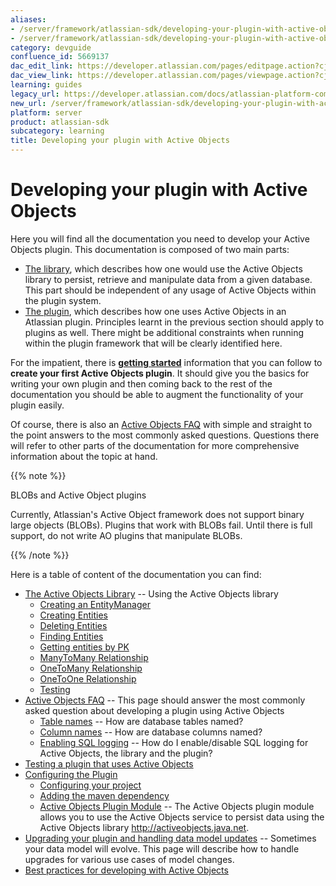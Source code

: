 ```yaml
---
aliases:
- /server/framework/atlassian-sdk/developing-your-plugin-with-active-objects-5669137.html
- /server/framework/atlassian-sdk/developing-your-plugin-with-active-objects-5669137.md
category: devguide
confluence_id: 5669137
dac_edit_link: https://developer.atlassian.com/pages/editpage.action?cjm=wozere&pageId=5669137
dac_view_link: https://developer.atlassian.com/pages/viewpage.action?cjm=wozere&pageId=5669137
learning: guides
legacy_url: https://developer.atlassian.com/docs/atlassian-platform-common-components/active-objects/developing-your-plugin-with-active-objects
new_url: /server/framework/atlassian-sdk/developing-your-plugin-with-active-objects
platform: server
product: atlassian-sdk
subcategory: learning
title: Developing your plugin with Active Objects
---
```

# Developing your plugin with Active Objects

Here you will find all the documentation you need to develop your Active Objects plugin. This documentation is composed of two main parts:

-   [The library](/server/framework/atlassian-sdk/the-active-objects-library), which describes how one would use the Active Objects library to persist, retrieve and manipulate data from a given database. This part should be independent of any usage of Active Objects within the plugin system.
-   [The plugin](https://developer.atlassian.com/display/AO/Configuring+the+Plugin), which describes how one uses Active Objects in an Atlassian plugin. Principles learnt in the previous section should apply to plugins as well. There might be additional constraints when running within the plugin framework that will be clearly identified here.

For the impatient, there is **[getting started](/server/framework/atlassian-sdk/getting-started-with-active-objects)** information that you can follow to **create your first Active Objects plugin**. It should give you the basics for writing your own plugin and then coming back to the rest of the documentation you should be able to augment the functionality of your plugin easily.

Of course, there is also an [Active Objects FAQ](/server/framework/atlassian-sdk/active-objects-faq) with simple and straight to the point answers to the most commonly asked questions. Questions there will refer to other parts of the documentation for more comprehensive information about the topic at hand.

{{% note %}}

BLOBs and Active Object plugins

Currently, Atlassian's Active Object framework does not support binary large objects (BLOBs). Plugins that work with BLOBs fail. Until there is full support, do not write AO plugins that manipulate BLOBs.

{{% /note %}}

Here is a table of content of the documentation you can find:

-   [The Active Objects Library](/server/framework/atlassian-sdk/the-active-objects-library) -- Using the Active Objects library
    -   [Creating an EntityManager](/server/framework/atlassian-sdk/creating-an-entitymanager)
    -   [Creating Entities](/server/framework/atlassian-sdk/creating-entities)
    -   [Deleting Entities](/server/framework/atlassian-sdk/deleting-entities)
    -   [Finding Entities](/server/framework/atlassian-sdk/finding-entities)
    -   [Getting entities by PK](/server/framework/atlassian-sdk/getting-entities-by-pk)
    -   [ManyToMany Relationship](/server/framework/atlassian-sdk/manytomany-relationship)
    -   [OneToMany Relationship](/server/framework/atlassian-sdk/onetomany-relationship)
    -   [OneToOne Relationship](/server/framework/atlassian-sdk/onetoone-relationship)
    -   [Testing](/server/framework/atlassian-sdk/testing)
-   [Active Objects FAQ](/server/framework/atlassian-sdk/active-objects-faq) -- This page should answer the most commonly asked question about developing a plugin using Active Objects
    -   [Table names](/server/framework/atlassian-sdk/table-names) -- How are database tables named?
    -   [Column names](/server/framework/atlassian-sdk/column-names) -- How are database columns named?
    -   [Enabling SQL logging](/server/framework/atlassian-sdk/enabling-sql-logging) -- How do I enable/disable SQL logging for Active Objects, the library and the plugin?
-   [Testing a plugin that uses Active Objects](/server/framework/atlassian-sdk/testing-a-plugin-that-uses-active-objects)
-   [Configuring the Plugin](/server/framework/atlassian-sdk/configuring-the-plugin)
    -   [Configuring your project](/server/framework/atlassian-sdk/configuring-your-project)
    -   [Adding the maven dependency](/server/framework/atlassian-sdk/adding-the-maven-dependency)
    -   [Active Objects Plugin Module](/server/framework/atlassian-sdk/active-objects-plugin-module) -- The Active Objects plugin module allows you to use the Active Objects service to persist data using the Active Objects library http://activeobjects.java.net.
-   [Upgrading your plugin and handling data model updates](/server/framework/atlassian-sdk/upgrading-your-plugin-and-handling-data-model-updates) -- Sometimes your data model will evolve. This page will describe how to handle upgrades for various use cases of model changes.
-   [Best practices for developing with Active Objects](/server/framework/atlassian-sdk/best-practices-for-developing-with-active-objects)






















































































































































































































































































































































































































































































































































































































































